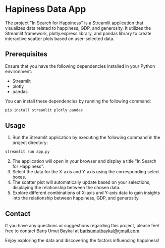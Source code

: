 # Hapiness Data App
The project "In Search for Happiness" is a Streamlit application that visualizes data related to happiness, GDP, and generosity. It utilizes the Streamlit framework, plotly.express library, and pandas library to create interactive scatter plots based on user-selected data.

## Prerequisites
Ensure that you have the following dependencies installed in your Python environment:

- Streamlit
- plotly
- pandas
  
You can install these dependencies by running the following command:

```bash
pip install streamlit plotly pandas
```

## Usage
1. Run the Streamlit application by executing the following command in the project directory:
```bash
streamlit run app.py
```

2. The application will open in your browser and display a title "In Search for Happiness".
3. Select the data for the X-axis and Y-axis using the corresponding select boxes.
4. The scatter plot will automatically update based on your selections, displaying the relationship between the chosen data.
5. Explore different combinations of X-axis and Y-axis data to gain insights into the relationship between happiness, GDP, and generosity.

## Contact
If you have any questions or suggestions regarding this project, please feel free to contact Barış Umut Baykal at barisumutbaykal@gmail.com.

Enjoy exploring the data and discovering the factors influencing happiness!
